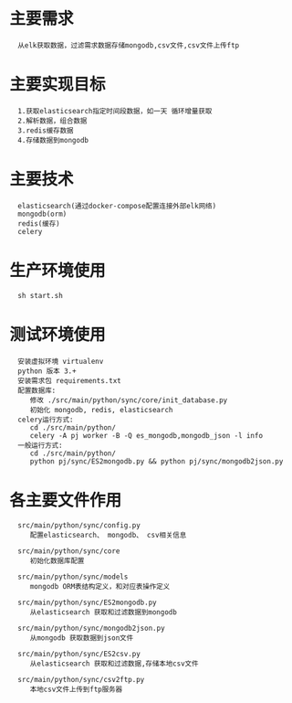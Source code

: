 
# 主要需求
      从elk获取数据，过滤需求数据存储mongodb,csv文件,csv文件上传ftp

# 主要实现目标
      1.获取elasticsearch指定时间段数据，如一天 循环增量获取
      2.解析数据，组合数据
      3.redis缓存数据
      4.存储数据到mongodb

# 主要技术
      elasticsearch(通过docker-compose配置连接外部elk网络)
      mongodb(orm)
      redis(缓存)
      celery

# 生产环境使用
      sh start.sh

# 测试环境使用
      安装虚拟环境 virtualenv
      python 版本 3.+
      安装需求包 requirements.txt
      配置数据库:
         修改 ./src/main/python/sync/core/init_database.py
         初始化 mongodb, redis, elasticsearch
      celery运行方式:
         cd ./src/main/python/
         celery -A pj worker -B -Q es_mongodb,mongodb_json -l info
      一般运行方式:
         cd ./src/main/python/
         python pj/sync/ES2mongodb.py && python pj/sync/mongodb2json.py

# 各主要文件作用
      src/main/python/sync/config.py
         配置elasticsearch、 mongodb、 csv相关信息

      src/main/python/sync/core
         初始化数据库配置

      src/main/python/sync/models
         mongodb ORM表结构定义，和对应表操作定义

      src/main/python/sync/ES2mongodb.py
         从elasticsearch 获取和过滤数据到mongodb

      src/main/python/sync/mongodb2json.py
         从mongodb 获取数据到json文件

      src/main/python/sync/ES2csv.py
         从elasticsearch 获取和过滤数据,存储本地csv文件

      src/main/python/sync/csv2ftp.py
         本地csv文件上传到ftp服务器